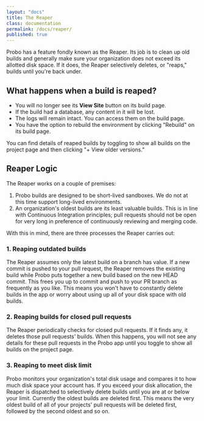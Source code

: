 ```yaml
---
layout: "docs"
title: The Reaper
class: documentation
permalink: /docs/reaper/
published: true
---
```


Probo has a feature fondly known as the Reaper. Its job is to clean up old builds and generally make sure your organization does not exceed its allotted disk space. If it does, the Reaper selectively deletes, or "reaps," builds until you're back under.

## What happens when a build is reaped?

* You will no longer see its **View Site** button on its build page.
* If the build had a database, any content in it will be lost.
* The logs will remain intact. You can access them on the build page.
* You have the option to rebuild the environment by clicking "Rebuild" on its build page.

You can find details of reaped builds by toggling to show all builds on the project page and then clicking "+ View older versions."

## Reaper Logic

The Reaper works on a couple of premises:

1. Probo builds are designed to be short-lived sandboxes. We do not at this time support long-lived environments.
2. An organization's oldest builds are its least valuable builds. This is in line with Continuous Integration principles; pull requests should not be open for very long in preference of continuously reviewing and merging code.

With this in mind, there are three processes the Reaper carries out:

### 1. Reaping outdated builds

The Reaper assumes only the latest build on a branch has value. If a new commit is pushed to your pull request, the Reaper removes the existing build while Probo puts together a new build based on the new HEAD commit. This frees you up to commit and push to your PR branch as frequently as you like. This means you won't have to constantly delete builds in the app or worry about using up all of your disk space with old builds.

### 2. Reaping builds for closed pull requests

The Reaper periodically checks for closed pull requests. If it finds any, it deletes those pull requests' builds. When this happens, you will not see any details for these pull requests in the Probo app until you toggle to show all builds on the project page.

### 3. Reaping to meet disk limit

Probo monitors your organization's total disk usage and compares it to how much disk space your account has. If you exceed your disk allocation, the Reaper is dispatched to selectively delete builds until you are at or below your limit. Currently the oldest builds are deleted first. This means the very oldest build of all of your projects' pull requests will be deleted first, followed by the second oldest and so on.
